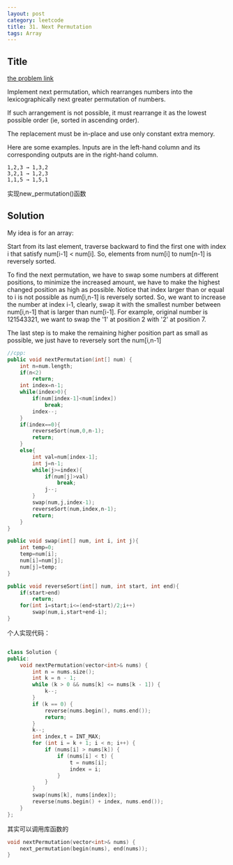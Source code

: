 ```yaml
---
layout: post
category: leetcode
title: 31. Next Permutation
tags: Array
---
```

## Title
[the problem link](https://leetcode.com/problems/next-permutation/description/)

Implement next permutation, which rearranges numbers into the lexicographically next greater permutation of numbers.

If such arrangement is not possible, it must rearrange it as the lowest possible order (ie, sorted in ascending order).

The replacement must be in-place and use only constant extra memory.

Here are some examples. Inputs are in the left-hand column and its corresponding outputs are in the right-hand column.

	1,2,3 → 1,3,2
	3,2,1 → 1,2,3
	1,1,5 → 1,5,1

实现new_permutation()函数


## Solution
My idea is for an array:

Start from its last element, traverse backward to find the first one with index i that satisfy num[i-1] < num[i]. So, elements from num[i] to num[n-1] is reversely sorted.

To find the next permutation, we have to swap some numbers at different positions, to minimize the increased amount, we have to make the highest changed position as high as possible. Notice that index larger than or equal to i is not possible as num[i,n-1] is reversely sorted. So, we want to increase the number at index i-1, clearly, swap it with the smallest number between num[i,n-1] that is larger than num[i-1]. For example, original number is 121543321, we want to swap the '1' at position 2 with '2' at position 7.

The last step is to make the remaining higher position part as small as possible, we just have to reversely sort the num[i,n-1]

```c++
//cpp:
public void nextPermutation(int[] num) {
    int n=num.length;
    if(n<2)
        return;
    int index=n-1;        
    while(index>0){
        if(num[index-1]<num[index])
            break;
        index--;
    }
    if(index==0){
        reverseSort(num,0,n-1);
        return;
    }
    else{
        int val=num[index-1];
        int j=n-1;
        while(j>=index){
            if(num[j]>val)
                break;
            j--;
        }
        swap(num,j,index-1);
        reverseSort(num,index,n-1);
        return;
    }
}

public void swap(int[] num, int i, int j){
    int temp=0;
    temp=num[i];
    num[i]=num[j];
    num[j]=temp;
}

public void reverseSort(int[] num, int start, int end){   
    if(start>end)
        return;
    for(int i=start;i<=(end+start)/2;i++)
        swap(num,i,start+end-i);
}
```

个人实现代码：

```c++

class Solution {
public:
	void nextPermutation(vector<int>& nums) {
		int n = nums.size();
		int k = n - 1;
		while (k > 0 && nums[k] <= nums[k - 1]) {
			k--;
		}
		if (k == 0) {
			reverse(nums.begin(), nums.end());
			return;
		}
		k--;
		int index,t = INT_MAX;
		for (int i = k + 1; i < n; i++) {
			if (nums[i] > nums[k]) {
				if (nums[i] < t) {
					t = nums[i];
					index = i;
				}
			}
		}
		swap(nums[k], nums[index]);
		reverse(nums.begin() + index, nums.end());
	}
};
```

其实可以调用库函数的
```c++
void nextPermutation(vector<int>& nums) {
    next_permutation(begin(nums), end(nums));
}
```